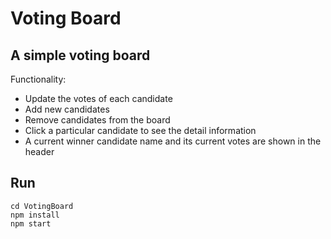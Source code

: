 # Voting Board

## A simple voting board
Functionality:
- Update the votes of each candidate 
- Add new candidates
- Remove candidates from the board
- Click a particular candidate to see the detail information
- A current winner candidate name and its current votes are shown in the header

## Run
```
cd VotingBoard
npm install
npm start
```

